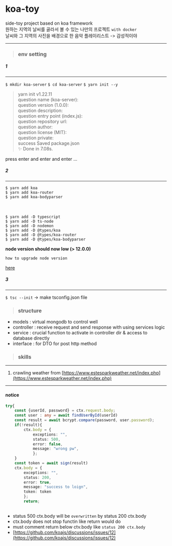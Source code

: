 # koa-toy
side-toy project based on koa framework<br>
원하는 지역의 날씨를 골라서 볼 수 있는 나만의 프로젝트 `with docker`<br>
날씨와 그 지역의 사진을 배경으로 한 음악 플레이리스트 -> 감성적이야
***

> ### env setting

##### 1
***

`$ mkdir koa-server`
`$ cd koa-server`
`$ yarn init --y`

>yarn init v1.22.11<br>
question name (koa-server):<br>
question version (1.0.0):<br>
question description:<br>
question entry point (index.js):<br>
question repository url:<br>
question author:<br>
question license (MIT):<br>
question private:<br>
success Saved package.json<br>
✨  Done in 7.08s.<br>

press enter and enter and enter ...

##### 2
***

`$ yarn add koa`<br>
`$ yarn add koa-router`<br>
`$ yarn add koa-bodyparser`<br>
<br><br>

`$ yarn add -D typescript`<br>
`$ yarn add -D ts-node`<br>
`$ yarn add -D nodemon`<br>
`$ yarn add -D @types/koa`<br>
`$ yarn add -D @types/koa-router`<br>
`$ yarn add -D @types/koa-bodyparser`<br>

<strong>node version should now low (> 12.0.0)</strong>

`how to upgrade node version`

[here](https://phoenixnap.com/kb/update-node-js-version)

##### 3
***

`$ tsc --init` -> make tsconfig.json file


> ### structure
- models : virtual mongodb to control well
- controller : receive request and send response with using services logic
- service : crucial function to activate in controller dir & access to database directly
- interface : for DTO for post http method


> ### skills
***
1. crawling weather from [https://www.estesparkweather.net/index.php](https://www.estesparkweather.net/index.php)


***

#### notice

```ts
try{
    const {userId, password} = ctx.request.body;
    const user : any = await findUserById(userId) 
    const result = await bcrypt.compare(password, user.password);
    if(!result){
        ctx.body = {
            exceptions: "",
            status: 500,
            error: false,
            message: "wrong pw",
            };     
    }
    const token = await sign(result)
    ctx.body = {
        exceptions: "",
        status: 200,
        error: true,
        message: "success to loign",
        token: token
        };
        return;
        
```

- status 500 ctx.body will be `overwritten` by status 200 ctx.body
- ctx.body does not stop functin like return would do
- must comment return below ctv.body like `status 200 ctx.body`
- [https://github.com/koajs/discussions/issues/12](https://github.com/koajs/discussions/issues/12)

<br><br><br>
